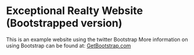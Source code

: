 # Exceptional Realty Website (Bootstrapped version)

This is an example website using the twitter Bootstrap
More information on using Bootstrap can be found at:
[GetBootstrap.com](http://getbootstrap.com)